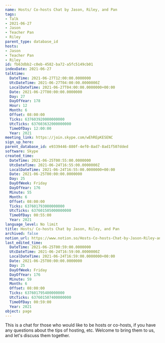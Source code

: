 ```yaml
---
name: Hosts/ Co-hosts Chat by Jason, Riley, and Pan
tags:
- Talk
- 2021-06-27
- Jason
- Teacher Pan
- Riley
parent_type: database_id
hosts:
- Jason
- Teacher Pan
- Riley
id: fb63dbb2-c0eb-4582-ba72-a5fc5149cb01
indexDate: 2021-06-27
talktime:
  DateTime: 2021-06-27T12:00:00.0000000
  UtcDateTime: 2021-06-27T04:00:00.0000000Z
  LocalDateTime: 2021-06-27T04:00:00.0000000+00:00
  Date: 2021-06-27T00:00:00.0000000
  Day: 27
  DayOfYear: 178
  Hour: 12
  Month: 6
  Offset: 08:00:00
  Ticks: 637603920000000000
  UtcTicks: 637603632000000000
  TimeOfDay: 12:00:00
  Year: 2021
meeting_link: https://join.skype.com/wEhREpKESENC
sign_up_here: 
parent_database_id: e9339446-880f-4ef0-8ad7-8ad1f507dded
software: Skype
created_time:
  DateTime: 2021-06-25T00:55:00.0000000
  UtcDateTime: 2021-06-24T16:55:00.0000000Z
  LocalDateTime: 2021-06-24T16:55:00.0000000+00:00
  Date: 2021-06-25T00:00:00.0000000
  Day: 25
  DayOfWeek: Friday
  DayOfYear: 176
  Minute: 55
  Month: 6
  Offset: 08:00:00
  Ticks: 637601793000000000
  UtcTicks: 637601505000000000
  TimeOfDay: 00:55:00
  Year: 2021
language_level: No limit
title: Hosts/ Co-hosts Chat by Jason, Riley, and Pan
archived: false
notion_url: https://www.notion.so/Hosts-Co-hosts-Chat-by-Jason-Riley-and-Pan-fb63dbb2c0eb4582ba72a5fc5149cb01
last_edited_time:
  DateTime: 2021-06-25T00:59:00.0000000
  UtcDateTime: 2021-06-24T16:59:00.0000000Z
  LocalDateTime: 2021-06-24T16:59:00.0000000+00:00
  Date: 2021-06-25T00:00:00.0000000
  Day: 25
  DayOfWeek: Friday
  DayOfYear: 176
  Minute: 59
  Month: 6
  Offset: 08:00:00
  Ticks: 637601795400000000
  UtcTicks: 637601507400000000
  TimeOfDay: 00:59:00
  Year: 2021
object: page
---
```


This is a chat for those who would like to be hosts or co-hosts, if you have any questions about the tips of hosting, etc. Welcome to bring them to us, and let's discuss them together.

